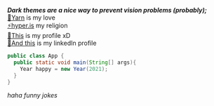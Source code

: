 ***Dark themes are a nice way to prevent vision problems (probably);***<br/>
[🧶Yarn](https://yarnpkg.com/) is my love<br/>
[⚡hyper.is](https://hyper.is/) my religion<br/>
[👤This](https://hidekihrk.github.io/) is my profile xD<br/>
[👤And this](https://www.linkedin.com/in/rayan-santos-600311181/) is my linkedIn profile<br/>
```java
public class App {
  public static void main(String[] args){
    Year happy = new Year(2021);
  }
}
```
_haha funny jokes_
